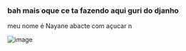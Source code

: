 ### bah mais oque ce ta fazendo aqui guri do djanho

meu nome é Nayane
abacte  com açucar n

![image](https://github.com/abacate01eterno/abacate01eterno/assets/133234406/c59fb36a-ea2b-4489-a7a0-26fad022816a)
